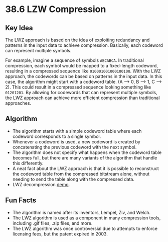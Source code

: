 # 38.6 LZW Compression

## Key Idea

The LWZ approach is based on the idea of exploiting redundancy and patterns in the input data to achieve compression. Basically, each codeword can represent multiple symbols.

For example, imagine a sequence of symbols `ABCABCA`. In traditional compression, each symbol would be mapped to a fixed-length codeword, resulting in a compressed sequence like `010001001000100100`. With the LWZ approach, the codewords can be based on patterns in the input data. In this case, the algorithm might start with a codeword table. (A --> 0, B --> 1, C --> 2). This could result in a compressed sequence looking something like `01201201`. By allowing for codewords that can represent multiple symbols, the LWZ approach can achieve more efficient compression than traditional approaches.

## Algorithm

* The algorithm starts with a simple codeword table where each codeword corresponds to a single symbol.
* Whenever a codeword is used, a new codeword is created by concatenating the previous codeword with the next symbol.
* The algorithm does not specify what happens when the codeword table becomes full, but there are many variants of the algorithm that handle this differently.
* A neat fact about the LWZ approach is that it is possible to reconstruct the codeword table from the compressed bitstream alone, without needing to send the table along with the compressed data.
* LWZ decompression [demo](https://docs.google.com/presentation/d/1U8XO6CWfcU4QgrFOZmGjAgmaKxLc8HXk6qB1JQVlqrg/edit#slide=id.g53705ba95\_0259).

## Fun Facts

* The algorithm is named after its inventors, Lempel, Ziv, and Welch.
* The LWZ algorithm is used as a component in many compression tools, including .gif files, .zip files, and more.
* The LWZ algorithm was once controversial due to attempts to enforce licensing fees, but the patent expired in 2003.
